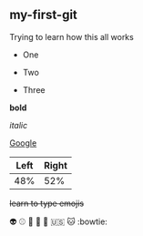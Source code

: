 my-first-git
-----------------

Trying to learn how this all works

* One 

* Two

* Three

**bold** 

*italic*

[Google](http://www.google.com)

Left | Right
-----|------
48% | 52%

~~learn to type emojis~~

:alien: :baseball: :koala: :camel: :green_heart: :us: :cat: :bowtie:

